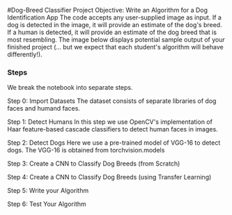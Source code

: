 #Dog-Breed Classifier Project
Objective: Write an Algorithm for a Dog Identification App
The code accepts any user-supplied image as input. If a dog is detected in the image, it will provide an estimate of the dog's breed. If a human is detected, it will provide an estimate of the dog breed that is most resembling. The image below displays potential sample output of your finished project (... but we expect that each student's algorithm will behave differently!).

### Steps
We break the notebook into separate steps.

Step 0: Import Datasets
The dataset consists of separate libraries of dog faces and humand faces. 

Step 1: Detect Humans 
In this step we use OpenCV's implementation of Haar feature-based cascade classifiers to detect human faces in images. 

Step 2: Detect Dogs
Here we use a pre-trained model of VGG-16 to detect dogs. The VGG-16 is obtained from torchvision.models

Step 3: Create a CNN to Classify Dog Breeds (from Scratch)

Step 4: Create a CNN to Classify Dog Breeds (using Transfer Learning)

Step 5: Write your Algorithm

Step 6: Test Your Algorithm
